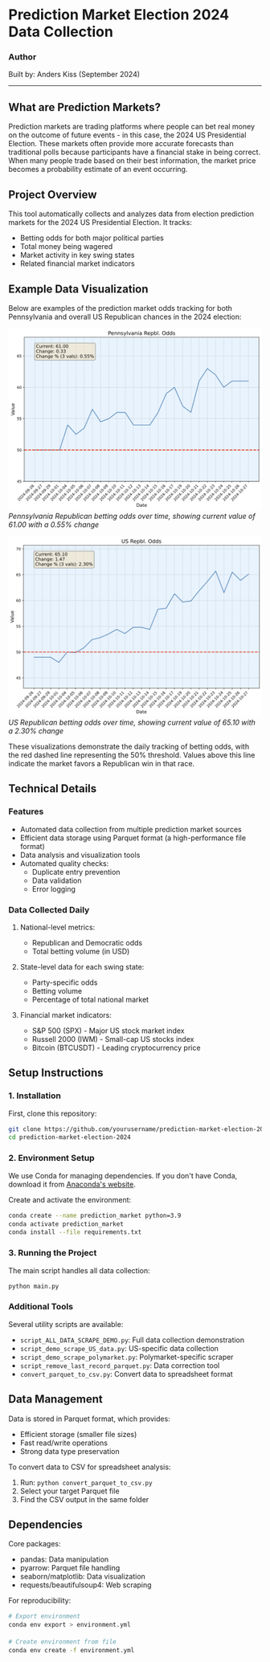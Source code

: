 # Prediction Market Election 2024 Data Collection


### Author
Built by: Anders Kiss (September 2024)

---

## What are Prediction Markets?
Prediction markets are trading platforms where people can bet real money on the outcome of future events - in this case, the 2024 US Presidential Election. These markets often provide more accurate forecasts than traditional polls because participants have a financial stake in being correct. When many people trade based on their best information, the market price becomes a probability estimate of an event occurring.

## Project Overview
This tool automatically collects and analyzes data from election prediction markets for the 2024 US Presidential Election. It tracks:
- Betting odds for both major political parties
- Total money being wagered
- Market activity in key swing states
- Related financial market indicators

## Example Data Visualization
Below are examples of the prediction market odds tracking for both Pennsylvania and overall US Republican chances in the 2024 election:

![Pennsylvania Republican Odds](./assets/pa_republican_odds.png)
*Pennsylvania Republican betting odds over time, showing current value of 61.00 with a 0.55% change*

![US Republican Odds](./assets/us_republican_odds.png)
*US Republican betting odds over time, showing current value of 65.10 with a 2.30% change*

These visualizations demonstrate the daily tracking of betting odds, with the red dashed line representing the 50% threshold. Values above this line indicate the market favors a Republican win in that race.

## Technical Details

### Features
- Automated data collection from multiple prediction market sources
- Efficient data storage using Parquet format (a high-performance file format)
- Data analysis and visualization tools
- Automated quality checks:
  - Duplicate entry prevention
  - Data validation
  - Error logging

### Data Collected Daily
1. National-level metrics:
   - Republican and Democratic odds
   - Total betting volume (in USD)
   
2. State-level data for each swing state:
   - Party-specific odds
   - Betting volume
   - Percentage of total national market
   
3. Financial market indicators:
   - S&P 500 (SPX) - Major US stock market index
   - Russell 2000 (IWM) - Small-cap US stocks index
   - Bitcoin (BTCUSDT) - Leading cryptocurrency price

## Setup Instructions

### 1. Installation
First, clone this repository:
```bash
git clone https://github.com/yourusername/prediction-market-election-2024.git
cd prediction-market-election-2024
```

### 2. Environment Setup
We use Conda for managing dependencies. If you don't have Conda, download it from [Anaconda's website](https://www.anaconda.com/products/distribution).

Create and activate the environment:
```bash
conda create --name prediction_market python=3.9
conda activate prediction_market
conda install --file requirements.txt
```

### 3. Running the Project
The main script handles all data collection:
```bash
python main.py
```

### Additional Tools
Several utility scripts are available:
- `script_ALL_DATA_SCRAPE_DEMO.py`: Full data collection demonstration
- `script_demo_scrape_US_data.py`: US-specific data collection
- `script_demo_scrape_polymarket.py`: Polymarket-specific scraper
- `script_remove_last_record_parquet.py`: Data correction tool
- `convert_parquet_to_csv.py`: Convert data to spreadsheet format

## Data Management
Data is stored in Parquet format, which provides:
- Efficient storage (smaller file sizes)
- Fast read/write operations
- Strong data type preservation

To convert data to CSV for spreadsheet analysis:
1. Run: `python convert_parquet_to_csv.py`
2. Select your target Parquet file
3. Find the CSV output in the same folder

## Dependencies
Core packages:
- pandas: Data manipulation
- pyarrow: Parquet file handling
- seaborn/matplotlib: Data visualization
- requests/beautifulsoup4: Web scraping

For reproducibility:
```bash
# Export environment
conda env export > environment.yml

# Create environment from file
conda env create -f environment.yml
```

